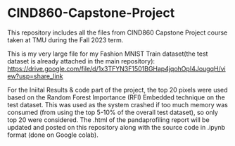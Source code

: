 # CIND860-Capstone-Project
This repository includes all the files from CIND860 Capstone Project course taken at TMU during the Fall 2023 term.

This is my very large file for my Fashion MNIST Train dataset(the test dataset is already attached in the main repository):
https://drive.google.com/file/d/1x3TFYN3F1501BGHap4jqohOpI4JougqH/view?usp=share_link


For the Iniital Results & code part of the project, the top 20 pixels were used based on the Random Forest Importance (RFI) Embedded technique on the test dataset.
This was used as the system crashed if too much memory was consumed (from using the top 5-10% of the overall test dataset), so only top 20 were considered.
The .html of the pandaprofiling report will be updated and posted on this repository along with the source code in .ipynb format (done on Google colab).
